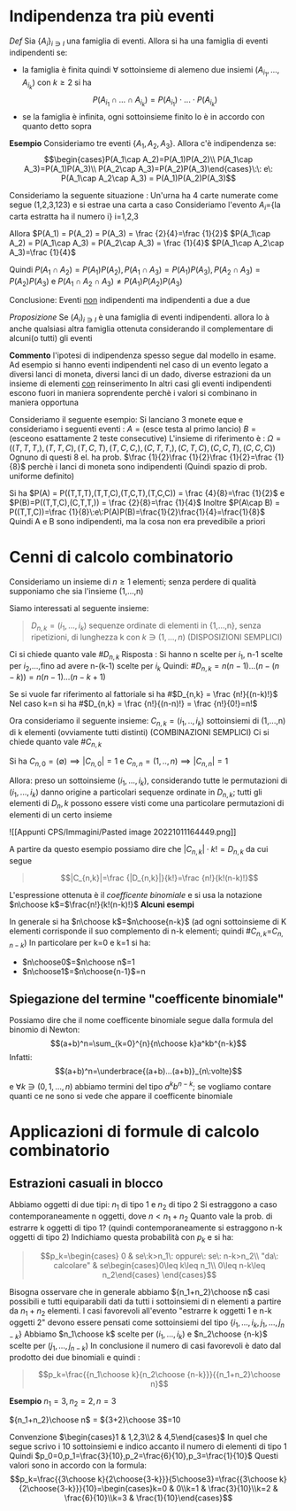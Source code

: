# Indipendenza tra più eventi

_Def_
Sia {$A_i$}$_{i\ni I}$ una famiglia di eventi.
Allora si ha una famiglia di eventi indipendenti se:
- la famiglia è finita quindi $\forall$ sottoinsieme di alemeno due insiemi ($A_{i_1},...,A_{i_k}$)  con $k\geq2$ si ha$$P(A_{i_1}\cap...\cap A_{i_k}) = P(A_{i_1})\cdot...\cdot P(A_{i_k})$$
- se la famiglia è infinita, ogni sottoinsieme finito lo è in accordo con quanto detto sopra

**Esempio**
Consideriamo tre eventi {$A_1,A_2,A_3$}. Allora c'è indipendenza se:
$$\begin{cases}P(A_1\cap A_2)=P(A_1)P(A_2)\\
P(A_1\cap A_3)=P(A_1)P(A_3)\\
P(A_2\cap A_3)=P(A_2)P(A_3)\end{cases}\:\: e\: P(A_1\cap A_2\cap A_3) = P(A_1)P(A_2)P(A_3)$$

Consideriamo la seguente situazione : Un'urna ha 4 carte numerate come segue (1,2,3,123) e si estrae una carta a caso
Consideriamo l'evento $A_i$={la carta estratta ha il numero i} i=1,2,3

Allora
$P(A_1) = P(A_2) = P(A_3) = \frac {2}{4}=\frac {1}{2}$
$P(A_1\cap A_2) = P(A_1\cap A_3) = P(A_2\cap A_3) = \frac {1}{4}$
$P(A_1\cap A_2\cap A_3)=\frac {1}{4}$

Quindi $P(A_1\cap A_2)=P(A_1)P(A_2),P(A_1\cap A_3)=P(A_1)P(A_3),P(A_2\cap A_3)=P(A_2)P(A_3)$
e $P(A_1\cap A_2\cap A_3)\neq P(A_1)P(A_2)P(A_3)$

Conclusione: Eventi <u>non</u> indipendenti  ma indipendenti a due a due

_Proposizione_
Se $(A_i)_{i\ni I}$ è una famiglia di eventi indipendenti. allora lo à anche qualsiasi altra famiglia ottenuta considerando il complementare di alcuni(o tutti) gli eventi

**Commento** l'ipotesi di indipendenza spesso segue dal modello in esame. Ad esempio si hanno eventi indipendenti nel caso di un evento legato a diversi lanci di moneta, diversi lanci di un dado, diverse estrazioni da un insieme di elementi <u>con</u> reinserimento
In altri casi gli eventi indipendenti escono fuori in maniera soprendente perchè i valori si combinano in maniera opportuna

Consideriamo il seguente esempio:
Si lanciano 3 monete eque e consideriamo i seguenti eventi :
$A=(\text{esce testa al primo lancio})$
$B=(\text{esceono esattamente 2 teste consecutive})$
L'insieme di riferimento è :
$\Omega = ((T,T,T,),(T,T,C),(T,C,T),(T,C,C,),(C,T,T,),(C,T,C),(C,C,T),(C,C,C))$
Ognuno di questi 8 el. ha prob. $\frac {1}{2}\frac {1}{2}\frac {1}{2}=\frac {1}{8}$ perchè i lanci di moneta sono indipendenti (Quindi spazio di prob. uniforme definito)

Si ha $P(A) = P((T,T,T),(T,T,C),(T,C,T),(T,C,C)) = \frac {4}{8}=\frac {1}{2}$ e $P(B)=P((T,T,C),(C,T,T,)) = \frac {2}{8}=\frac {1}{4}$
Inoltre $P(A\cap B) = P((T,T,C))=\frac {1}{8}\:e\:P(A)P(B)=\frac{1}{2}\frac{1}{4}=\frac{1}{8}$
Quindi A e B sono indipendenti, ma la cosa non era prevedibile a priori

# Cenni di calcolo combinatorio
Consideriamo un insieme di $n\geq1$  elementi; senza perdere di qualità supponiamo che sia l'insieme (1,...,n) 

Siamo interessati al seguente insieme:

>$D_{n,k}=(i_1,...,i_k)$ sequenze ordinate di elementi in {1,...,n}, senza ripetizioni, di lunghezza k con $k\ni (1,...,n)$ (DISPOSIZIONI SEMPLICI)

Ci si chiede quanto vale #$D_{n,k}$
Risposta : Si hanno n scelte per $i_1$, n-1 scelte per $i_2$,...,fino ad avere n-(k-1) scelte per $i_k$
Quindi:
#$D_{n,k} = n(n-1)...(n-(n-k))=n(n-1)...(n-k+1)$

Se si vuole far riferimento al fattoriale si ha #$D_{n,k} = \frac {n!}{(n-k)!}$
Nel caso k=n si ha #$D_{n,k} = \frac {n!}{(n-n)!} = \frac {n!}{0!}=n!$

Ora consideriamo il seguente insieme:
$C_{n,k} = (i_1,..,i_k)$ sottoinsiemi di (1,...,n) di k elementi (ovviamente tutti distinti) (COMBINAZIONI SEMPLICI) 
Ci si chiede quanto vale #$C_{n,k}$

Si ha $C_{n,0} = (\emptyset)\implies |C_{n,0}| = 1$ e $C_{n,n} = (1,..,n) \implies |C_{n,n}| = 1$

Allora:
preso un sottoinsieme $(i_1,...,i_k)$, considerando tutte le permutazioni di $(i_1,...,i_k)$ danno origine a particolari sequenze ordinate in $D_{n,k}$; tutti gli elementi di $D_n,k$ possono essere visti come una particolare permutazioni di elementi di un certo insieme

![[Appunti CPS/Immagini/Pasted image 20221011164449.png]]

A partire da questo esempio possiamo dire che $|C_{n,k}|\cdot k!=D_{n,k}$
da cui segue
>$$|C_{n,k}|=\frac {|D_{n,k}|}{k!}=\frac {n!}{k!(n-k)!}$$

L'espressione ottenuta è il _coefficente binomiale_ e si usa la notazione $n\choose k$=$\frac{n!}{k!(n-k)!}$ 
**Alcuni esempi**

In generale si ha $n\choose k$=$n\choose{n-k}$ (ad ogni sottoinsieme di K elementi corrisponde il suo complemento di n-k elementi; quindi #$C_{n,k}$=$C_{n,n-k}$)
In particolare per k=0 e k=1 si ha:
- $n\choose0$=$n\choose n$=1
- $n\choose1$=$n\choose{n-1}$=n

## Spiegazione del termine "coefficente binomiale"
Possiamo dire che il nome coefficente binomiale segue dalla formula del binomio di Newton:
$$(a+b)^n=\sum_{k=0}^{n}{n\choose k}a^kb^{n-k}$$
Infatti:
$$(a+b)^n=\underbrace{(a+b)...(a+b)}_{n\:volte}$$
e $\forall k\ni(0,1,...,n)$ abbiamo termini del tipo $a^kb^{n-k}$; se vogliamo contare quanti ce ne sono si vede che appare il coefficente binomiale

# Applicazioni di formule di calcolo combinatorio
## Estrazioni casuali in blocco
Abbiamo oggetti di due tipi: $n_1$ di tipo 1 e $n_2$ di tipo 2
Si estraggono a caso contemporaneamente n oggetti, dove $n<n_1+n_2$
Quanto vale la prob. di estrarre k oggetti di tipo 1? (quindi contemporaneamente si estraggono n-k oggetti di tipo 2)
Indichiamo questa probabilità con $p_k$ e si ha:
>$$p_k=\begin{cases}
0 & se\:k>n_1\: oppure\: se\: n-k>n_2\\
"da\: calcolare" & se\begin{cases}0\leq k\leq n_1\\
0\leq n-k\leq n_2\end{cases}
\end{cases}$$

Bisogna osservare che in generale abbiamo ${n_1+n_2}\choose n$ casi possibili e tutti equiparabili dati da tutti i sottoinsiemi di n elementi a partire da $n_1+n_2$ elementi.
I casi favorevoli all'evento "estrarre k oggetti 1 e n-k oggetti 2" devono essere pensati come sottoinsiemi del tipo {$i_1,...,i_k,j_1,...,j_{n-k}$}
Abbiamo $n_1\choose k$ scelte per $(i_1,...,i_k)$ e $n_2\choose {n-k}$ scelte per $(j_1,...,j_{n-k})$
In conclusione il numero di casi favorevoli è dato dal prodotto dei due binomiali e quindi :
>$$p_k=\frac{{n_1\choose k}{n_2\choose {n-k}}}{{n_1+n_2}\choose n}$$

**Esempio**
$n_1=3,n_2=2,n=3$

${n_1+n_2}\choose n$ = ${3+2}\choose 3$=10

Convenzione $\begin{cases}1 & 1,2,3\\2 & 4,5\end{cases}$
In quel che segue scrivo i 10 sottoinsiemi e indico accanto il numero di elementi di tipo 1
Quindi $p_0=0,p_1=\frac{3}{10},p_2=\frac{6}{10},p_3=\frac{1}{10}$
Questi valori sono in accordo con la formula:
$$p_k=\frac{{3\choose k}{2\choose{3-k}}}{5\choose3}=\frac{{3\choose k}{2\choose{3-k}}}{10}=\begin{cases}k=0 & 0\\k=1 & \frac{3}{10}\\k=2 & \frac{6}{10}\\k=3 & \frac{1}{10}\end{cases}$$
